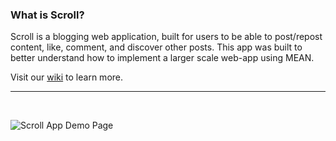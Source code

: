### What is Scroll?
Scroll is a blogging web application, built for users to be able to post/repost content, like, comment, and discover other posts. This app was built to better understand how to implement a larger scale web-app using MEAN. 

Visit our [wiki](https://github.com/SimonAble/Scroll/wiki) to learn more.
<br>

***

<br>

![Scroll App Demo Page](https://i.imgur.com/7wh1uKL.png)
